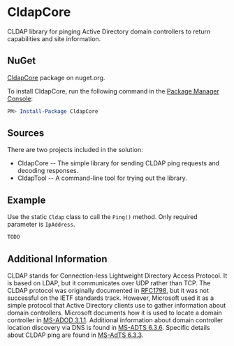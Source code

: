 # CldapCore
CLDAP library for pinging Active Directory domain controllers to return capabilities and site information.

## NuGet
[CldapCore](https://www.nuget.org/packages/CldapCore) package on nuget.org.

To install CldapCore, run the following command in the [Package Manager Console](https://docs.nuget.org/docs/start-here/using-the-package-manager-console):
```Powershell
PM> Install-Package CldapCore
```

## Sources
There are two projects included in the solution:
- CldapCore -- The simple library for sending CLDAP ping requests and decoding responses.
- CldapTool -- A command-line tool for trying out the library.

## Example
Use the static `Cldap` class to call the `Ping()` method.  Only required parameter is `IpAddress`.
```C#
TODO
```

## Additional Information
CLDAP stands for Connection-less Lightweight Directory Access Protocol.  It is based on LDAP, but it communicates over
UDP rather than TCP.  The CLDAP protocol was originally documented in [RFC1798](https://www.rfc-editor.org/rfc/rfc1798), but it
was not successful on the IETF standards track.  However, Microsoft used it as a simple protocol that Active Directory clients
use to gather information about domain controllers.  Microsoft documents how it is used to locate a domain controller in
[MS-ADOD 3.1.1](https://learn.microsoft.com/en-us/openspecs/windows_protocols/ms-adod/3078ef00-5bfc-4808-be80-c58b9c6cbb76).
Additional information about domain controller location discovery via DNS is found in
[MS-ADTS 6.3.6](https://learn.microsoft.com/en-us/openspecs/windows_protocols/ms-adts/7fcdce70-5205-44d6-9c3a-260e616a2f04).
Specific details about CLDAP ping are found in
[MS-AdTS 6.3.3](https://learn.microsoft.com/en-us/openspecs/windows_protocols/ms-adts/895a7744-aff3-4f64-bcfa-f8c05915d2e9).
